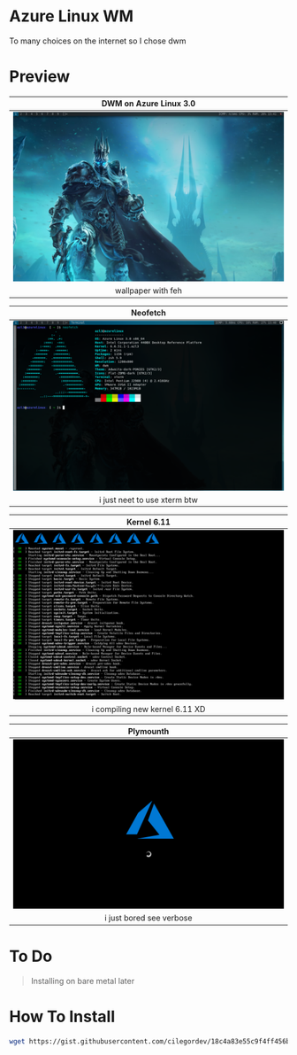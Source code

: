 # Azure Linux WM
To many choices on the internet so I chose dwm

# Preview
| DWM on Azure Linux 3.0 |
|-|
| ![](image/dwm.png) |
| <div align="center"> wallpaper with feh </div> |

| Neofetch |
|-|
| ![](image/preview-dwm.png) |
| <div align="center"> i just neet to use xterm btw </div> |

| Kernel 6.11 |
|-|
| ![](image/preview-kernel-6.11.0.png) |
| <div align="center"> i compiling new kernel 6.11 XD </div> |

| Plymounth |
|-|
| ![](image/preview-plymounth.png) |
| <div align="center"> i just bored see verbose </div> |

# To Do
> Installing on bare metal later

# How To Install
```zsh
wget https://gist.githubusercontent.com/cilegordev/18c4a83e55c9f4ff456b6c0a9658d617/raw/20e6c96d8c603e29527fa07a72137fa91a76b211/dwm-src-azl3.sh && chmmod +x dwm-src-azl3.sh && ./dwm-src-azl3.sh
```
